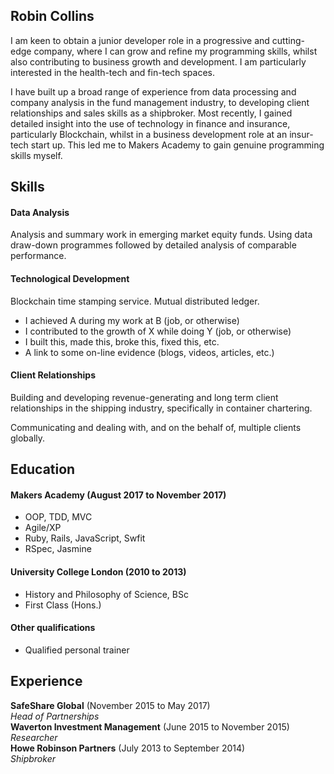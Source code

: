 ## Robin Collins

I am keen to obtain a junior developer role in a progressive and cutting-edge company, where I can grow and refine my programming skills, whilst also contributing to business growth and development. I am particularly interested in the health-tech and fin-tech spaces.

I have built up a broad range of experience from data processing and company analysis in the fund management industry, to developing client relationships and sales skills as a shipbroker. Most recently, I gained detailed insight into the use of technology in finance and insurance, particularly Blockchain, whilst in a business development role at an insur-tech start up. This led me to Makers Academy to gain genuine programming skills myself.

## Skills

#### Data Analysis

Analysis and summary work in emerging market equity funds.
Using data draw-down programmes followed by detailed analysis of comparable performance.


#### Technological Development

 Blockchain time stamping service. Mutual distributed ledger.

- I achieved A during my work at B (job, or otherwise)
- I contributed to the growth of X while doing Y (job, or otherwise)
- I built this, made this, broke this, fixed this, etc.
- A link to some on-line evidence (blogs, videos, articles, etc.)

#### Client Relationships

Building and developing revenue-generating and long term client relationships in the shipping industry, specifically in container chartering.

Communicating and dealing with, and on the behalf of, multiple clients globally.

## Education

#### Makers Academy (August 2017 to November 2017)

- OOP, TDD, MVC
- Agile/XP
- Ruby, Rails, JavaScript, Swfit
- RSpec, Jasmine

#### University College London (2010 to 2013)

- History and Philosophy of Science, BSc
- First Class (Hons.)

#### Other qualifications

- Qualified personal trainer

## Experience

**SafeShare Global** (November 2015 to May 2017)    
*Head of Partnerships*  
**Waverton Investment Management** (June 2015 to November 2015)   
*Researcher*  
**Howe Robinson Partners** (July 2013 to September 2014)    
*Shipbroker*
